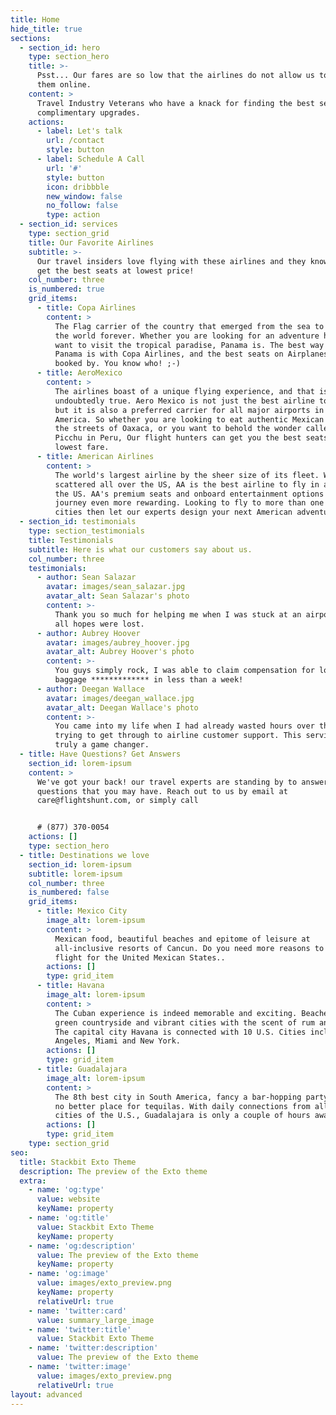 ```yaml
---
title: Home
hide_title: true
sections:
  - section_id: hero
    type: section_hero
    title: >-
      Psst... Our fares are so low that the airlines do not allow us to offer
      them online.
    content: >
      Travel Industry Veterans who have a knack for finding the best seats and
      complimentary upgrades.
    actions:
      - label: Let's talk
        url: /contact
        style: button
      - label: Schedule A Call
        url: '#'
        style: button
        icon: dribbble
        new_window: false
        no_follow: false
        type: action
  - section_id: services
    type: section_grid
    title: Our Favorite Airlines
    subtitle: >-
      Our travel insiders love flying with these airlines and they know how to
      get the best seats at lowest price!
    col_number: three
    is_numbered: true
    grid_items:
      - title: Copa Airlines
        content: >
          The Flag carrier of the country that emerged from the sea to change
          the world forever. Whether you are looking for an adventure holiday or
          want to visit the tropical paradise, Panama is. The best way to fly to
          Panama is with Copa Airlines, and the best seats on Airplanes are
          booked by. You know who! ;-)
      - title: AeroMexico
        content: >
          The airlines boast of a unique flying experience, and that is
          undoubtedly true. Aero Mexico is not just the best airline to Mexico,
          but it is also a preferred carrier for all major airports in Latin
          America. So whether you are looking to eat authentic Mexican food on
          the streets of Oaxaca, or you want to behold the wonder called Machu
          Picchu in Peru, Our flight hunters can get you the best seats at the
          lowest fare.
      - title: American Airlines
        content: >
          The world's largest airline by the sheer size of its fleet. With hubs
          scattered all over the US, AA is the best airline to fly in and around
          the US. AA's premium seats and onboard entertainment options make that
          journey even more rewarding. Looking to fly to more than one American
          cities then let our experts design your next American adventure.
  - section_id: testimonials
    type: section_testimonials
    title: Testimonials
    subtitle: Here is what our customers say about us.
    col_number: three
    testimonials:
      - author: Sean Salazar
        avatar: images/sean_salazar.jpg
        avatar_alt: Sean Salazar's photo
        content: >-
          Thank you so much for helping me when I was stuck at an airport and
          all hopes were lost.
      - author: Aubrey Hoover
        avatar: images/aubrey_hoover.jpg
        avatar_alt: Aubrey Hoover's photo
        content: >-
          You guys simply rock, I was able to claim compensation for lost
          baggage ************* in less than a week!
      - author: Deegan Wallace
        avatar: images/deegan_wallace.jpg
        avatar_alt: Deegan Wallace's photo
        content: >-
          You came into my life when I had already wasted hours over the phone
          trying to get through to airline customer support. This service is
          truly a game changer.
  - title: Have Questions? Get Answers
    section_id: lorem-ipsum
    content: >
      We've got your back! our travel experts are standing by to answer any
      questions that you may have. Reach out to us by email at
      care@flightshunt.com, or simply call


      # (877) 370-0054
    actions: []
    type: section_hero
  - title: Destinations we love
    section_id: lorem-ipsum
    subtitle: lorem-ipsum
    col_number: three
    is_numbered: false
    grid_items:
      - title: Mexico City
        image_alt: lorem-ipsum
        content: >
          Mexican food, beautiful beaches and epitome of leisure at
          all-inclusive resorts of Cancun. Do you need more reasons to book a
          flight for the United Mexican States..
        actions: []
        type: grid_item
      - title: Havana
        image_alt: lorem-ipsum
        content: >
          The Cuban experience is indeed memorable and exciting. Beaches, lush
          green countryside and vibrant cities with the scent of rum and cigars.
          The capital city Havana is connected with 10 U.S. Cities including Los
          Angeles, Miami and New York.
        actions: []
        type: grid_item
      - title: Guadalajara
        image_alt: lorem-ipsum
        content: >
          The 8th best city in South America, fancy a bar-hopping party there's
          no better place for tequilas. With daily connections from all major
          cities of the U.S., Guadalajara is only a couple of hours away.
        actions: []
        type: grid_item
    type: section_grid
seo:
  title: Stackbit Exto Theme
  description: The preview of the Exto theme
  extra:
    - name: 'og:type'
      value: website
      keyName: property
    - name: 'og:title'
      value: Stackbit Exto Theme
      keyName: property
    - name: 'og:description'
      value: The preview of the Exto theme
      keyName: property
    - name: 'og:image'
      value: images/exto_preview.png
      keyName: property
      relativeUrl: true
    - name: 'twitter:card'
      value: summary_large_image
    - name: 'twitter:title'
      value: Stackbit Exto Theme
    - name: 'twitter:description'
      value: The preview of the Exto theme
    - name: 'twitter:image'
      value: images/exto_preview.png
      relativeUrl: true
layout: advanced
---
```

